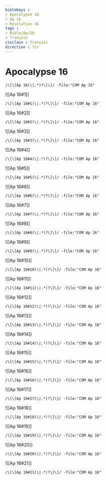 ```yaml
---
bibleKeys : 
- Apocalypse 16
- Ap 16
- Revelation 16
tags : 
- Bible/Ap/16
- français
cssclass : français
direction : ltr
---
```


# Apocalypse 16

```query
/\[\[Ap 16(\|.*)?\]\]/ -file:"COM Ap 16"
```



![[Ap 16#1]]

```query
/\[\[Ap 16#1(\|.*)?\]\]/ -file:"COM Ap 16"
```

![[Ap 16#2]]

```query
/\[\[Ap 16#2(\|.*)?\]\]/ -file:"COM Ap 16"
```

![[Ap 16#3]]

```query
/\[\[Ap 16#3(\|.*)?\]\]/ -file:"COM Ap 16"
```

![[Ap 16#4]]

```query
/\[\[Ap 16#4(\|.*)?\]\]/ -file:"COM Ap 16"
```

![[Ap 16#5]]

```query
/\[\[Ap 16#5(\|.*)?\]\]/ -file:"COM Ap 16"
```

![[Ap 16#6]]

```query
/\[\[Ap 16#6(\|.*)?\]\]/ -file:"COM Ap 16"
```

![[Ap 16#7]]

```query
/\[\[Ap 16#7(\|.*)?\]\]/ -file:"COM Ap 16"
```

![[Ap 16#8]]

```query
/\[\[Ap 16#8(\|.*)?\]\]/ -file:"COM Ap 16"
```

![[Ap 16#9]]

```query
/\[\[Ap 16#9(\|.*)?\]\]/ -file:"COM Ap 16"
```

![[Ap 16#10]]

```query
/\[\[Ap 16#10(\|.*)?\]\]/ -file:"COM Ap 16"
```

![[Ap 16#11]]

```query
/\[\[Ap 16#11(\|.*)?\]\]/ -file:"COM Ap 16"
```

![[Ap 16#12]]

```query
/\[\[Ap 16#12(\|.*)?\]\]/ -file:"COM Ap 16"
```

![[Ap 16#13]]

```query
/\[\[Ap 16#13(\|.*)?\]\]/ -file:"COM Ap 16"
```

![[Ap 16#14]]

```query
/\[\[Ap 16#14(\|.*)?\]\]/ -file:"COM Ap 16"
```

![[Ap 16#15]]

```query
/\[\[Ap 16#15(\|.*)?\]\]/ -file:"COM Ap 16"
```

![[Ap 16#16]]

```query
/\[\[Ap 16#16(\|.*)?\]\]/ -file:"COM Ap 16"
```

![[Ap 16#17]]

```query
/\[\[Ap 16#17(\|.*)?\]\]/ -file:"COM Ap 16"
```

![[Ap 16#18]]

```query
/\[\[Ap 16#18(\|.*)?\]\]/ -file:"COM Ap 16"
```

![[Ap 16#19]]

```query
/\[\[Ap 16#19(\|.*)?\]\]/ -file:"COM Ap 16"
```

![[Ap 16#20]]

```query
/\[\[Ap 16#20(\|.*)?\]\]/ -file:"COM Ap 16"
```

![[Ap 16#21]]

```query
/\[\[Ap 16#21(\|.*)?\]\]/ -file:"COM Ap 16"
```

